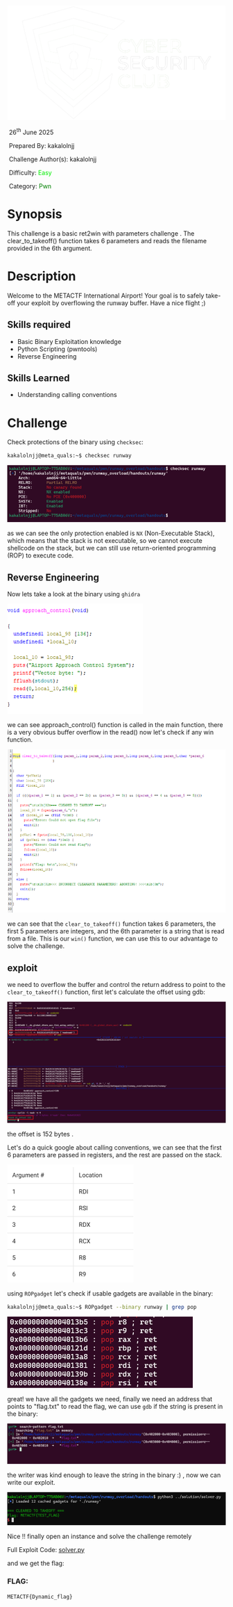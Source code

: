 ![alt text](image-1.png)

<!-- <img src="image.png" style="zoom: 80%;" align=left /><font size="5">Into the Skies</font> -->

​	26<sup>th</sup> June 2025

​	Prepared By: kakalolnjj

​	Challenge Author(s): kakalolnjj

​	Difficulty: <font color=Gree>Easy</font>

​	Category: <font color=green>Pwn</font>


# Synopsis 

This challenge is a basic ret2win with parameters challenge . The clear_to_takeoff() function takes 6 parameters and reads the filename provided in the 6th argument.


# Description

Welcome to the METACTF International Airport! Your goal is to safely take-off your exploit by overflowing the runway buffer. Have a nice flight ;)


## Skills required 

* Basic Binary Exploitation knowledge
* Python Scripting (pwntools)
* Reverse Engineering



## Skills Learned

- Understanding calling conventions




# Challenge
Check protections of the binary using `checksec`:



```bash
kakalolnjj@meta_quals:~$ checksec runway
```

![alt text](image.png)



as we can see the only protection enabled is `NX` (Non-Executable Stack), which means that the stack is not executable, so we cannot execute shellcode on the stack, but we can still use return-oriented programming (ROP) to execute code.

## Reverse Engineering

Now lets take a look at the binary using `ghidra` 

![alt text](image-2.png)

we can see approach_control() function is called in the main function, there is a very obvious buffer overflow in the read() now let's check if any win function.

![alt text](image-4.png)

we can see that the `clear_to_takeoff()` function takes 6 parameters, the first 5 parameters are integers, and the 6th parameter is a string that is read from a file. This is our `win()` function, we can use this to our advantage to solve the challenge.

## exploit

we need to overflow the buffer and control the return address to point to the `clear_to_takeoff()` function, first let's calculate the offset using gdb:

![alt text](image-5.png)

the offset is 152 bytes .

Let's do a quick google about calling conventions, we can see that the first 6 parameters are passed in registers, and the rest are passed on the stack. 

![alt text](image-6.png)

using `ROPgadget` let's check if usable gadgets are available in the binary:

```bash
kakalolnjj@meta_quals:~$ ROPgadget --binary runway | grep pop
```

![alt text](image-7.png)

great! we have all the gadgets we need, finally we need an address that points to "flag.txt" to read the flag, we can use `gdb` if the string is present in the binary:

![alt text](image-8.png)

the writer was kind enough to leave the string in the binary :) , now we can write our exploit.


![alt text](image-9.png)

Nice !! finally open an instance and solve the challenge remotely

Full Exploit Code: [solver.py](https://github.com/cscpsut/METACTF2025/blob/pwn/runway_overload/pwn/runway_overload/solution/solver.py)



and we get the flag:

### FLAG: 
`METACTF{Dynamic_flag}`








